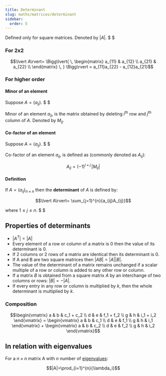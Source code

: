 ```yaml
---
title: Determinant
slug: maths/matrices/determinant
sidebar:
  order: 5
---
```


Defined only for square matrices. Denoted by $\lvert A\rvert$. $ $

### For 2x2

```math
\lvert A\rvert=
\Bigg\lvert{
\,
\begin{matrix}
a_{11} & a_{12} \\
a_{21} & a_{22} \\
\end{matrix}
\,
}
\Bigg\rvert
=
a_{11}a_{22} - a_{12}a_{21}
```

### For higher order

#### Minor of an element

Suppose $A=(a_{ij})$. $ $

Minor of an element $a_{ij}$, is the matrix obtained by deleting $i^{\text{th}}$
row and $j^{\text{th}}$ column of $A$. Denoted by $M_{ij}$.

#### Co-factor of an element

Suppose $A=(a_{ij})$. $ $

Co-factor of an element $a_{ij}$, is defined as (commonly denoted as $A_{ij}$):

```math
A_{ij} = (−1)^{i+j}\,\lvert M_{ij}\rvert
```

#### Definition

If $A = (a_{ij})_{n\times n}$ then the **determinant** of $A$ is defined by:

```math
\lvert A\rvert=
\sum_{j=1}^{n}{a_{ij}A_{ij}}
```

where $1\le j\le n$. $ $

## Properties of determinants

- $\big|A^{T}\big|=|A|$
- Every element of a row or column of a matrix is $0$ then the value of its
  determinant is $0$.
- If 2 columns or 2 rows of a matrix are identical then its determinant is $0$.
- If A and B are two square matrices then
  $\lvert{AB}\rvert=\lvert{A}\rvert\lvert{B}\rvert$.
- The value of the determinant of a matrix remains unchanged if a scalar
  multiple of a row or column is added to any other row or column.
- If a matrix $B$ is obtained from a square matrix $A$ by an interchange of two
  columns or rows: $\lvert{B}\rvert=−\lvert{A}\rvert$.
- If every entry in any row or column is multiplied by $k$, then the whole
  determinant is multiplied by $k$.

### Composition

```math
\begin{vmatrix}
   a & b & c_1 + c_2 \\
	 d & e & f_1 + f_2 \\
   g & h & i_1 + i_2
\end{vmatrix}
=
\begin{vmatrix}
   a & b & c_1 \\
	 d & e & f_1 \\
   g & h & i_1
\end{vmatrix}
+
\begin{vmatrix}
   a & b & c_2 \\
	 d & e & f_2 \\
   g & h & i_2
\end{vmatrix}
```

## In relation with eigenvalues

For a $n\times n$ matrix A with $n$ number of
[eigenvalues](/maths/matrices/eigenvalues-eigenvectors/#eigenvalues):

```math
|A|=\prod_{i=1}^{n}{\lambda_i}
```
